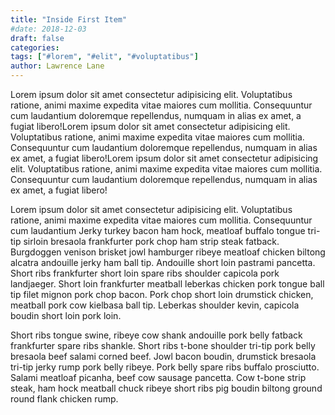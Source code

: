 ```yaml
---
title: "Inside First Item"
#date: 2018-12-03
draft: false
categories:
tags: ["#lorem", "#elit", "#voluptatibus"]
author: Lawrence Lane
---
```


Lorem ipsum dolor sit amet consectetur adipisicing elit. Voluptatibus ratione, animi maxime expedita vitae maiores cum mollitia. Consequuntur cum laudantium doloremque repellendus, numquam in alias ex amet, a fugiat libero!Lorem ipsum dolor sit amet consectetur adipisicing elit. Voluptatibus ratione, animi maxime expedita vitae maiores cum mollitia. Consequuntur cum laudantium doloremque repellendus, numquam in alias ex amet, a fugiat libero!Lorem ipsum dolor sit amet consectetur adipisicing elit. Voluptatibus ratione, animi maxime expedita vitae maiores cum mollitia. Consequuntur cum laudantium doloremque repellendus, numquam in alias ex amet, a fugiat libero!

Lorem ipsum dolor sit amet consectetur adipisicing elit. Voluptatibus ratione, animi maxime expedita vitae maiores cum mollitia. Consequuntur cum laudantium Jerky turkey bacon ham hock, meatloaf buffalo tongue tri-tip sirloin bresaola frankfurter pork chop ham strip steak fatback. Burgdoggen venison brisket jowl hamburger ribeye meatloaf chicken biltong alcatra andouille jerky ham ball tip. Andouille short loin pastrami pancetta. Short ribs frankfurter short loin spare ribs shoulder capicola pork landjaeger. Short loin frankfurter meatball leberkas chicken pork tongue ball tip filet mignon pork chop bacon. Pork chop short loin drumstick chicken, meatball pork cow kielbasa ball tip. Leberkas shoulder kevin, capicola boudin short loin pork loin.

Short ribs tongue swine, ribeye cow shank andouille pork belly fatback frankfurter spare ribs shankle. Short ribs t-bone shoulder tri-tip pork belly bresaola beef salami corned beef. Jowl bacon boudin, drumstick bresaola tri-tip jerky rump pork belly ribeye. Pork belly spare ribs buffalo prosciutto. Salami meatloaf picanha, beef cow sausage pancetta. Cow t-bone strip steak, ham hock meatball chuck ribeye short ribs pig boudin biltong ground round flank chicken rump.